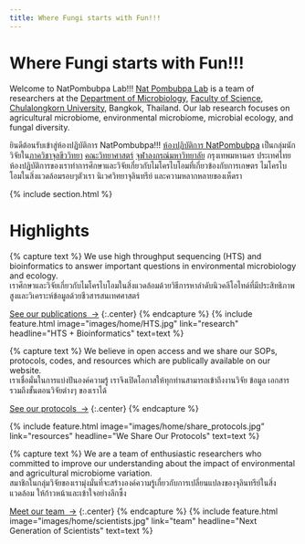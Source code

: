 ```yaml
---
title: Where Fungi starts with Fun!!!
---
```


# Where Fungi starts with Fun!!!

Welcome to NatPombubpa Lab!!! [Nat Pombubpa Lab](natpombubpa-lab.github.io) is a team of researchers at the [Department of Microbiology](http://www.micro.sc.chula.ac.th/index.php/en/), [Faculty of Science](https://web.sc.chula.ac.th/), [Chulalongkorn University](https://www.chula.ac.th/), Bangkok, Thailand. Our lab research focuses on agricultural microbiome, environmental microbiome, microbial ecology, and fungal diversity. 


ยินดีต้อนรับเข้าสู่ห้องปฏิบัติการ NatPombubpa!!! [ห้องปฏิบัติการ NatPombubpa](natpombubpa-lab.github.io) เป็นกลุ่มนักวิจัยใน[ภาควิชาจุลขีววิทยา](http://www.micro.sc.chula.ac.th/index.php/th/) [คณะวิทยาศาสตร์](https://web.sc.chula.ac.th/) [จุฬาลงกรณ์มหาวิทยาลัย](https://www.chula.ac.th/) กรุงเทพมหานคร ประเทศไทย ห้องปฏิบัติการของเราทำการศึกษาและวิจัยเกี่ยวกับไมโครไบโอมที่เกี่ยวข้องกับการเกษตร ไมโครไบโอมในสิ่งแวดล้อมรอบๆตัวเรา นิเวศวิทยาจุลินทรีย์ และความหลากหลายของเห็ดรา

{% include section.html %}

# Highlights

{% capture text %}
We use high throughput sequencing (HTS) and bioinformatics to answer important questions in environmental microbiology and ecology. <br> เราศึกษาและวิจัยเกี่ยวกับไมโครไบโอมในสิ่งแวดล้อมด้วยวิธีการหาลำดับนิวคลีโอไทด์ที่มีประสิทธิภาพสูงและวิเคราะห์ข้อมูลด้วยชีวสารสนเทศศาสตร์

[See our publications &nbsp;→](research)
{:.center}
{% endcapture %}
{%
  include feature.html
  image="images/home/HTS.jpg"
  link="research"
  headline="HTS + Bioinformatics"
  text=text
%}

{% capture text %}
We believe in open access and we share our SOPs, protocols, codes, and resources which are publically available on our website. <br> เราเชื่อมั่นในการแบ่งปันองค์ความรู้ เราจึงเปิดโอกาสให้ทุกท่านสามารถเข้าถึงงานวิจัย ข้อมูล เอกสาร รวมถึงขั้นตอนวิจัยต่างๆ ของเราได้

[See our protocols &nbsp;→](resources)
{:.center}
{% endcapture %}

{%
  include feature.html
  image="images/home/share_protocols.jpg"
  link="resources"
  headline="We Share Our Protocols"
  text=text
%}

{% capture text %}
We are a team of enthusiastic researchers who committed to improve our understanding about the impact of environmental and agricultural microbiome variation. <br> สมาชิกในกลุ่มวิจัยของเรามุ่งมั่นที่จะสร้างองค์ความรู้เกี่ยวกับการเปลี่ยนแปลงของจุลินทรีย์ในสิ่งแวดล้อม ให้ก้าวหน้าและเข้าใจอย่างลึกซึ้ง

[Meet our team &nbsp;→](team)
{:.center}
{% endcapture %}
{%
  include feature.html
  image="images/home/scientists.jpg"
  link="team"
  headline="Next Generation of Scientists"
  text=text
%}
